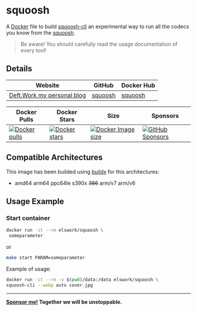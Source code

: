 # squoosh

A [Docker](http://docker.com) file to build [squoosh-cli](https://github.com/GoogleChromeLabs/squoosh/tree/dev/cli) an experimental way to run all the codecs you know from the [squoosh](https://squoosh.app/).

> Be aware! You should carefully read the usage documentation of every tool!

## Details

| Website | GitHub | Docker Hub |
| --- | --- | --- |
| [Deft.Work my personal blog](https://deft.work) | [squoosh](https://github.com/elswork/squoosh) | [squoosh](https://hub.docker.com/r/elswork/squoosh) |

| Docker Pulls | Docker Stars | Size | Sponsors |
| --- | --- | --- | --- |
| [![Docker pulls](https://img.shields.io/docker/pulls/elswork/squoosh.svg)](https://hub.docker.com/r/elswork/squoosh "squoosh on Docker Hub") | [![Docker stars](https://img.shields.io/docker/stars/elswork/squoosh.svg)](https://hub.docker.com/r/elswork/squoosh "squoosh on Docker Hub") | [![Docker Image size](https://img.shields.io/docker/image-size/elswork/squoosh)](https://hub.docker.com/r/elswork/squoosh "squoosh on Docker Hub") | [![GitHub Sponsors](https://img.shields.io/github/sponsors/elswork)](https://github.com/sponsors/elswork "Sponsor me!") |

## Compatible Architectures

This image has been builded using [buildx](https://docs.docker.com/buildx/working-with-buildx/) for this architectures: 
- amd64 arm64 ppc64le s390x ~~386~~ arm/v7 arm/v6

## Usage Example

### Start container

```bash
docker run -it --rm elswork/squoosh \
 someparameter
```
or
```bash
make start PARAM=someparameter
```
Example of usage:

```bash
docker run -it --rm -v $(pwd)/data:/data elswork/squoosh \
squoosh-cli --webp auto cover.jpg
```

---
**[Sponsor me!](https://github.com/sponsors/elswork) Together we will be unstoppable.**